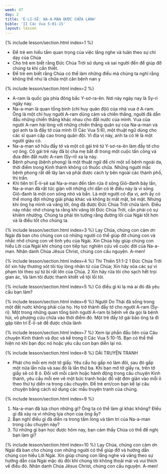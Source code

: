```yaml
---
week: 47
day: 2
title: 'Ê-LI-SÊ: NA-A-MAN ĐƯỢC CHỮA LÀNH'
bible: 'II Các Vua 5:01-15'
layout: lesson
---
```



{% include lesson/section.html index=1 %}
- Để trẻ em hiểu tầm quan trọng của việc lắng nghe và tuân theo sự chỉ dạy của Chúa
- Cho trẻ em biết rằng Đức Chúa Trời sử dụng và sai người đến để giúp đỡ chúng ta khi cần thiết.
- Để trẻ em biết rằng Chúa có thể làm những điều mà chúng ta nghĩ rằng không thể như là chữa một căn bệnh nan y


{% include lesson/section.html index=2 %}
- A-ram là quốc gia phía đông bắc Y-sơ-ra-ên. Nơi này ngày nay là Sy-ri ngày nay.
- Na-a-man là quan tổng binh (chỉ huy quân đội) của nhà vua ở A-ram. Ông là một chỉ huy người A-ram dũng cảm và chiến thắng, người đã dẫn đầu những chiến thắng khác nhau cho đất nước của mình. Vua của người A-ram hài lòng với những chiến thắng quân sự của Na-a-man và gọi anh ta là đầy tớ của mình (II Các Vua 5:6), một thuật ngữ dùng cho các sĩ quan cấp cao trong quân đội. Vì địa vị này, anh ta có lẽ là một người giàu có.
- Na-a-man sở hữu đầy tớ và một cô gái trẻ từ Y-sơ-ra-ên làm đầy tớ cho vợ ông. Cô gái trẻ này đã bị cha mẹ bắt đi trong một cuộc tấn công và đưa đến đất nước A-ram (Sy-ri) xa lạ này.
- Bệnh phung (bệnh phong) là một thuật ngữ để chỉ một số bệnh ngoài da, thời điểm trong Kinh thánh không có thuốc chữa. Những người mắc bệnh phong rất dễ lây lan và phải được cách ly bên ngoài các thành phố, thị trấn.
- Khi tiên tri Ê-li-sê sai Na-a-man đến tắm rửa ở sông Giô-đanh bảy lần, Na-a-man đã rất tức giận với những chỉ dẫn có lẽ điều này là vì sông Giô-đanh là một con sông nhỏ và bẩn. Là một người có địa vị, anh ấy có thể mong đợi những giải pháp khác và không bị mất mặt, bẻ mặt. Nhưng khi ông hạ mình và vâng lời, ông đã được Đức Chúa Trời chữa lành. Điều này nhắc nhở chúng ta rằng khi vâng lời Đức Chúa Trời, cần phải có sự khiêm nhường. Chúng ta phải tin tưởng rằng đường lối của Ngài tốt hơn và là điều tốt cho chúng ta.


{% include lesson/section.html index=3 %}
Lạy Chúa, chúng con cảm ơn Ngài đã ban cho chúng con có những người có thể giúp đỡ chúng con và nhắc nhở chúng con về tình yêu của Ngài. Xin Chúa hãy giúp chúng con hiểu Lời của Ngài khi chúng con tiếp tục nghiên cứu về cuộc đời của Na-a-man. Nhân danh Chúa Jêsus Christ, chúng con cầu nguyện. A-men!


{% include lesson/section.html index=4 %}
Thi Thiên 51:1-2
1 Đức Chúa Trời ôi! xin hãy thương xót tôi tùy lòng nhân từ của Chúa; Xin hãy xóa các sự vi phạm tôi theo sự từ bi rất lớn của Chúa. 2 Xin hãy rửa tôi cho sạch hết trọi gian ác, Và làm tôi được thanh khiết về tội lỗi tôi.


{% include lesson/section.html index=5 %}
Có điều gì kì lạ mà ai đó đã yêu cầu bạn làm?


{% include lesson/section.html index=6 %}
Người Do Thái đã sống trong một đất nước không phải của họ. Họ trở thành đầy tớ cho người A-ram (Sy-ri). Một trong những quan tổng binh người A-ram bị bệnh về da gọi là bệnh hủi, vô phương cứu chữa vào thời điểm đó. Một trẻ đầy tớ gái bảo ông ta đi gặp tiên tri Ê-li-sê để được chữa lành


{% include lesson/section.html index=7 %}
Xem lại phần đầu tiên của Câu chuyện Kinh thánh và đọc và kể trong II Các Vua 5:10-15. Bạn có thể thể hiện nó khi bạn đọc nó hoặc yêu cầu con bạn diễn lại nó.



{% include lesson/section.html index=8 %}
DẢI TRUYỆN TRANH
- Phát cho mỗi em một tờ giấy. Yêu cầu họ gấp nó làm đôi, sau đó gấp một nửa lần nữa và sau đó là lần thứ ba. Khi bạn mở tờ giấy ra, trên tờ giấy sẽ có 8 ô. Đối với mỗi cảnh hoặc hành động trong câu chuyện Kinh thánh, yêu cầu mỗi em vẽ một bức tranh hoặc đồ vật đơn giản vào mỗi ô theo thứ tự diễn ra trong câu chuyện. Để trẻ em/con bạn kể lại câu chuyện bằng cách sử dụng các mẩu truyện tranh của chúng.



{% include lesson/section.html index=9 %}
1. Na-a-man đã lựa chọn những gì? Ông ta có thể làm gì khác không? Điều gì đã xảy ra vì những lựa chọn của ông ấy?
2. Bạn nghĩ điều gì đã diễn ra trong tấm lòng và tâm trí của Na-a-man trong câu chuyện này?
3. Từ những gì bạn học được hôm nay, bạn cảm thấy Chúa có thể đề nghị bạn làm gì?


{% include lesson/section.html index=10 %}
Lạy Chúa, chúng con cảm ơn Ngài đã ban cho chúng con những người có thể giúp đỡ và hướng dẫn chúng con hiểu Lời Ngài. Xin giúp chúng con lắng nghe và vâng theo sự hướng dẫn của Ngài mặc dù đôi khi chúng tôi không thoải mái và vui thích về điều đó. Nhân danh Chúa Jêsus Christ, chúng con cầu nguyện. A-men!